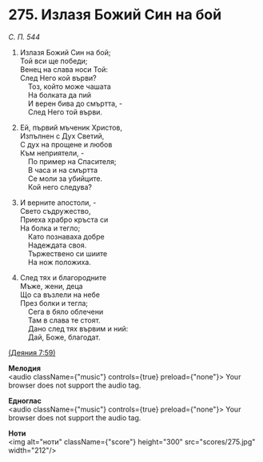 # 275. Излазя Божий Син на бой  

*С. П. 544*  

1. Излазя Божий Син на бой;  
Той вси ще победи;  
Венец на слава носи Той:  
След Него кой върви?  
    Тоз, който може чашата  
    На болката да пий  
    И верен бива до смъртта, -  
    След Него той върви.  

2. Ей, първий мъченик Христов,  
Изпълнен с Дух Светий,  
С дух на прощене и любов  
Към неприятели, -  
    По пример на Спасителя;  
    В часа и на смъртта  
    Се моли за убийците.  
    Кой него следува?  

3. И верните апостоли, -  
Свето съдружество,  
Приеха храбро кръста си  
На болка и тегло;  
    Като познаваха добре  
    Надеждата своя.  
    Тържествено си шиите  
    На нож положиха.  

4. След тях и благородните  
Мъже, жени, деца  
Що са възлели на небе  
През болки и тегла;  
    Сега в бяло облечени  
    Там в слава те стоят.  
    Дано след тях вървим и ний:  
    Дай, Боже, благодат.  

[(Деяния 7:59)](http://biblia.bg/index.php?k=44&g=7&s=59)  

__Мелодия__  
<audio className={"music"} controls={true} preload={"none"}><source src="mp3/275.mp3" type="audio/mpeg"/>
Your browser does not support the audio tag.
</audio>  

__Едноглас__  
<audio className={"music"} controls={true} preload={"none"}><source src="transp/275.mp3" type="audio/mpeg"/>
Your browser does not support the audio tag.
</audio>  

__Ноти__  
<img alt="ноти" className={"score"} height="300" src="scores/275.jpg" width="212"/>
